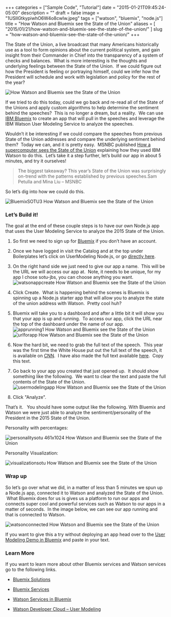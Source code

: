 +++
categories = ["Sample Code", "Tutorial"]
date = "2015-01-21T09:45:24-05:00"
description = ""
draft = false
image = "1USIIGtkypiwhO6W4o8cwIw.jpeg"
tags = ["watson", "bluemix", "node.js"]
title = "How Watson and Bluemix see the State of the Union"
aliases = [
    "2015/01/21/how-watson-and-bluemix-see-the-state-of-the-union/"
]
slug = "how-watson-and-bluemix-see-the-state-of-the-union/"
+++


The State of the Union, a live broadcast that many Americans historically use as a tool to form opinions about the current political system, and gain insight from their Commander in Chief into the transparency of a system of checks and balances.  What is more interesting is the thoughts and underlying feelings between the State of the Union.  If we could figure out how the President is feeling or portraying himself, could we infer how the President will schedule and work with legislation and policy for the rest of the year?

![ How Watson and Bluemix see the State of the Union](1USIIGtkypiwhO6W4o8cwIw.jpeg)

If we tried to do this today, could we go back and re-read all of the State of the Unions and apply custom algorithms to help determine the sentiment behind the speeches?  This is no longer a dream, but a reality.  We can use [IBM Bluemix](http://bluemix.net/) to create an app that will pull in the speeches and leverage the IBM Watson User Modeling Service to analyze the speeches.

<!-- more -->

Wouldn’t it be interesting if we could compare the speeches from previous State of the Union addresses and compare the underlying sentiment behind them?  Today we can, and it is pretty easy.  MSNBC published [How a supercomputer sees the State of the Union](http://www.msnbc.com/msnbc/how-supercomputer-sees-the-state-the-union) explaining how they used IBM Watson to do this.  Let’s take it a step further, let’s build our app in about 5 minutes, and try it ourselves!


<blockquote>The biggest takeaway? This year’s State of the Union was surprisingly on-trend with the patterns established by previous speeches.Sam Petulla and Mina Liu – MSNBC</blockquote>


So let’s dig into how we could do this.

![BluemixSOTU3 How Watson and Bluemix see the State of the Union](BluemixSOTU3.gif)


### Let’s Build it!


The goal at the end of these couple steps is to have our own Node.js app that uses the User Modeling Service to analyze the 2015 State of the Union.




  1. So first we need to sign up for [Bluemix](http://bluemix.net/) if you don’t have an account.


  2. Once we have logged in visit the Catalog and at the top under Boilerplates let’s click on UserModeling Node.js, or go [directly here](https://console.ng.bluemix.net/catalog/personality-insights-nodejs-web-starter/).


  3. On the right hand side we just need to give our app a name.  This will be the URL we will access our app at.  Note, it needs to be unique, for my app I chose sotu-jbs, you can choose anything you want.![watsonappcreate How Watson and Bluemix see the State of the Union](watsonappcreate.jpg)


  4. Click Create.  What is happening behind the scenes is Bluemix is spinning up a Node.js starter app that will allow you to analyze the state of the union address with Watson.  Pretty cool huh?


  5. Bluemix will take you to a dashboard and after a little bit it will show you that your app is up and running.  To access our app, click the URL near the top of the dashboard under the name of our app.![apprunning1 How Watson and Bluemix see the State of the Union](apprunning1.jpg)![urlforapp How Watson and Bluemix see the State of the Union](urlforapp.jpg)


  6. Now the hard bit, we need to grab the full text of the speech.  This year was the first time the White House put out the full text of the speech, it is available on [CNN](http://edition.cnn.com/2015/01/20/politics/state-of-the-union-2015-transcript-full-text/index.html).  I have also made the full text available [here](https://dl.dropboxusercontent.com/u/66686/2015sotu.txt).  Copy this text.


  7. Go back to your app you created that just opened up.  It should show something like the following.  We want to clear the text and paste the full contents of the State of the Union.![usermodelingapp How Watson and Bluemix see the State of the Union](usermodelingapp.jpg)


  8. Click "Analyze".


That’s it.   You should have some output like the following. With Bluemix and Watson we were just able to analyze the sentiment/personality of the President in the 2015 State of the Union.

Personality with percentages:

![personalitysotu 461x1024 How Watson and Bluemix see the State of the Union](personalitysotu.jpg)

Personality Visualization:

![visualizationsotu How Watson and Bluemix see the State of the Union](visualizationsotu.jpg)


### Wrap up


So let’s go over what we did, in a matter of less than 5 minutes we spun up a Node.js app, connected it to Watson and analyzed the State of the Union.  What Bluemix does for us is gives us a platform to run our apps and connects super cool and powerful services such as Watson to our apps in a matter of seconds.  In the image below, we can see our app running and that is connected to Watson.

![watsonconnected How Watson and Bluemix see the State of the Union](watsonconnected.jpg)

If you want to give this a try without deploying an app head over to the [User Modeling Demo in Bluemix](http://watson-um-demo.mybluemix.net/) and paste in your text.


### Learn More


If you want to learn more about other Bluemix services and Watson services go to the following links.




  * [Bluemix Solutions](https://console.ng.bluemix.net/?cm_mmc=developerWorks-_-dWdevcenter-_-bluemix-_-lp#/solutions)


  * [Bluemix Services](https://console.ng.bluemix.net/?cm_mmc=developerWorks-_-dWdevcenter-_-bluemix-_-lp#/store/cloudOEPaneId=store)


  * [Watson Services in Bluemix](https://console.ng.bluemix.net/?cm_mmc=developerWorks-_-dWdevcenter-_-bluemix-_-lp#/solutions/solution=watson)


  * [Watson Developer Cloud – User Modeling](http://www.ibm.com/smarterplanet/us/en/ibmwatson/developercloud/user-modeling.html)
